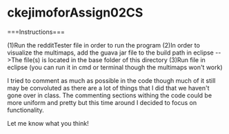 # ckejimoforAssign02CS



===Instructions===

(1)Run the redditTester file in order to run the program
(2)In order to visualize the multimaps, add the guava jar file to the build path in eclipse
-->The file(s) is located in the base folder of this directory
(3)Run file in eclipse (you can run it in cmd or terminal though the multimaps won't work)

I tried to comment as much as possible in the code though much of it still may be convoluted as there are a lot of things that
I did that we haven't gone over in class. The commenting sections withing the code could be more uniform and pretty but
this time around I decided to focus on functionality.

Let me know what you think!
